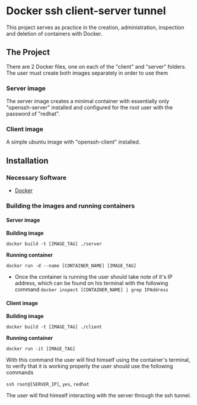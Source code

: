 # Docker ssh client-server tunnel

This project serves as practice in the creation, administration, inspection and deletion of containers with Docker.

## The Project

There are 2 Docker files, one on each of the "client" and "server" folders. The user must create both images separately in order to use them

### Server image

The server image creates a minimal container with essentially only "openssh-server" installed and configured for the root user with the password of "redhat".

### Client image

A simple ubuntu image with "openssh-client" installed.

## Installation

### Necessary Software

- [Docker](https://www.docker.com/get-started/)

### Building the images and running containers

#### Server image

**Building image**

`docker build -t [IMAGE_TAG] ./server`

**Running container**

`docker run -d --name [CONTAINER_NAME] [IMAGE_TAG]`

- Once the container is running the user should take note of it's IP address, which can be found on his terminal with the following command `docker inspect [CONTAINER_NAME] | grep IPAddress`

#### Client image

**Building image**

`docker build -t [IMAGE_TAG] ./client`

**Running container**

`docker run -it [IMAGE_TAG]`

With this command the user will find himself using the container's terminal, to verify that it is working properly the user should use the following commands

`ssh root@[SERVER_IP]`, `yes`, `redhat`

The user will find himself interacting with the server through the ssh tunnel.

